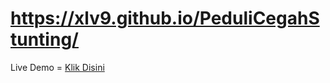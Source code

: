 # https://xlv9.github.io/PeduliCegahStunting/
Live Demo = <a href="https://xlv9.github.io/PeduliCegahStunting/"> Klik Disini </a><br>

